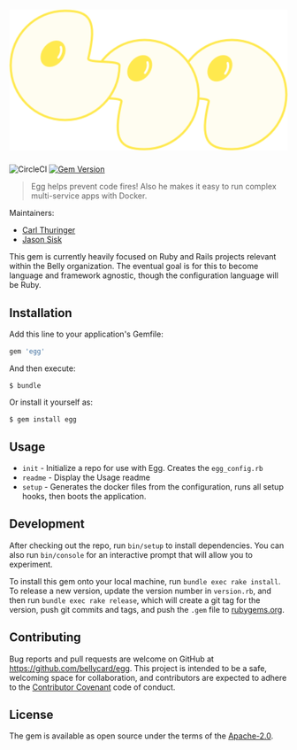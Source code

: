 
<h1 align="center">
    <img src="egg.png" width="600" />
</h1>

![CircleCI](https://circleci.com/gh/bellycard/egg.png?style=shield&circle-token=10677521a50bce69aca6ec419794d1c44d3cd12a) [![Gem Version](https://badge.fury.io/rb/egg.svg)](https://badge.fury.io/rb/egg)

> Egg helps prevent code fires! Also he makes it easy to run complex multi-service apps with Docker.

Maintainers:
* [Carl Thuringer](https://github.com/carlthuringer)
* [Jason Sisk](https://github.com/sisk)

This gem is currently heavily focused on Ruby and Rails projects relevant within 
the Belly organization. The eventual goal is for this to become language and 
framework agnostic, though the configuration language will be Ruby. 

## Installation

Add this line to your application's Gemfile:

```ruby
gem 'egg'
```

And then execute:

    $ bundle

Or install it yourself as:

    $ gem install egg

## Usage
* `init` - Initialize a repo for use with Egg. Creates the `egg_config.rb`
* `readme` - Display the Usage readme
* `setup` - Generates the docker files from the configuration, runs all setup hooks, then boots the application.

## Development

After checking out the repo, run `bin/setup` to install dependencies. You can also run `bin/console` for an interactive prompt that will allow you to experiment.

To install this gem onto your local machine, run `bundle exec rake install`. To release a new version, update the version number in `version.rb`, and then run `bundle exec rake release`, which will create a git tag for the version, push git commits and tags, and push the `.gem` file to [rubygems.org](https://rubygems.org).

## Contributing

Bug reports and pull requests are welcome on GitHub at https://github.com/bellycard/egg. This project is intended to be a safe, welcoming space for collaboration, and contributors are expected to adhere to the [Contributor Covenant](http://contributor-covenant.org) code of conduct.


## License

The gem is available as open source under the terms of the [Apache-2.0](https://www.apache.org/licenses/LICENSE-2.0).

